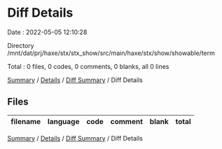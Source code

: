 # Diff Details

Date : 2022-05-05 12:10:28

Directory /mnt/dat/prj/haxe/stx/stx_show/src/main/haxe/stx/show/showable/term

Total : 0 files,  0 codes, 0 comments, 0 blanks, all 0 lines

[Summary](results.md) / [Details](details.md) / [Diff Summary](diff.md) / Diff Details

## Files
| filename | language | code | comment | blank | total |
| :--- | :--- | ---: | ---: | ---: | ---: |

[Summary](results.md) / [Details](details.md) / [Diff Summary](diff.md) / Diff Details